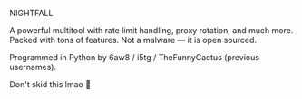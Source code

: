 NIGHTFALL 

A powerful multitool with rate limit handling, proxy rotation, and much more.
Packed with tons of features.
Not a malware — it is open sourced.

Programmed in Python by 6aw8 / i5tg / TheFunnyCactus (previous usernames).

Don't skid this lmao 🤣

